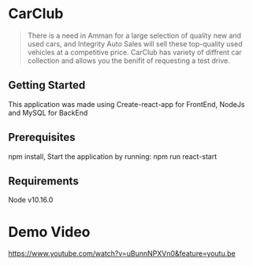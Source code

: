 # CarClub 

> There is a need in Amman for a large selection of quality new and used cars, and Integrity Auto Sales will sell these top-quality used vehicles at a competitive price. CarClub has variety of diffrent car collection and allows you the benifit of requesting a test drive.

## Getting Started 

This application was made using Create-react-app for FrontEnd, NodeJs and MySQL for BackEnd

## Prerequisites

npm install, 
Start the application by running: npm run react-start

## Requirements

Node v10.16.0

# Demo Video 

https://www.youtube.com/watch?v=uBunnNPXVn0&feature=youtu.be

